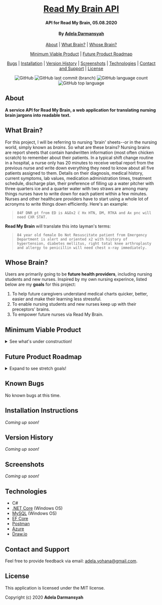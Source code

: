 <div align=center>

# [Read My Brain API](https://github.com/ayohana/read-my-brain-api.git/)

#### API for Read My Brain, 05.08.2020

#### By [**Adela Darmansyah**](https://github.com/ayohana/)

[About](#About) | [What Brain?](##What-Brain?) | [Whose Brain?](#Whose-Brain?)

[Minimum Viable Product](#Minimum-Viable-Product) | [Future Product Roadmap](#Future-Product-Roadmap)

[Bugs](#Known-Bugs) | [Installation](#Installation-Instructions) | [Version History](#Version-History) | [Screenshots](#Screenshots)  | [Technologies](#Technologies) | [Contact and Support](#Contact-and-Support) | [License](#License)

![GitHub](https://img.shields.io/github/license/ayohana/read-my-brain-api?color=%23DE98B2&style=for-the-badge) ![GitHub last commit (branch)](https://img.shields.io/github/last-commit/ayohana/read-my-brain-api/master?color=%23DE98B2&style=for-the-badge) ![GitHub language count](https://img.shields.io/github/languages/count/ayohana/read-my-brain-api?color=%23DE98B2&style=for-the-badge) ![GitHub top language](https://img.shields.io/github/languages/top/ayohana/read-my-brain-api?color=%23DE98B2&style=for-the-badge)

</div>

## About

**A service API for Read My Brain, a web application for translating nursing brain jargons into readable text.**

## What Brain?

For this project, I will be referring to nursing 'brain' sheets--or in the nursing world, simply known as _brains_. So what are these brains? Nursing brains are report sheets that contain handwritten information (most often chicken scratch) to remember about their patients. In a typical shift change routine in a hospital, a nurse only has 20 minutes to receive verbal report from the previous nurse and write down everything they need to know about all five patients assigned to them. Details on their diagnosis, medical history, current symptoms, lab values, medication administration times, treatment schedule, discharge plan, their preference of filling up a water pitcher with three quarters ice and a quarter water with two straws are among many things nurses have to write down for each patient within a few minutes. Nurses and other healthcare providers have to start using a whole lot of acronyms to write things down efficiently. Here's an example:

> `````
> 84F DNR pt from ED is A&Ox2 c̅ Hx HTN, DM, RTKA and Ax pnc will need CXR STAT.
> `````

**Read My Brain** will translate this into layman's terms:

> `````
> 84 year old female Do Not Resuscitate patient from Emergency Department is alert and oriented x2 with history of hypertension, diabetes mellitus, right total knee arthroplasty and allergy to penicillin will need chest x-ray immediately.
> `````

## Whose Brain?

Users are primarily going to be **future health providers**, including nursing students and new nurses. Inspired by my own nursing experince, listed below are my **goals** for this project:
1. To help future caregivers understand medical charts quicker, better, easier and make their learning less stressful.
2. To enable nursing students and new nurses keep up with their preceptors' brains.
3. To empower future nurses via Read My Brain.

## Minimum Viable Product

<details>
  <summary>See what's under construction!</summary>

  * Design the database structure using Draw.io.
  * Build a back-end API using C#/.NET Core and MySQL with READ functionality.
    * Read a sentence by sending the sentence as a query parameter and the API will return the translated sentence.
  * Build a front-end JavaScript/React application that allows users to enter a sentence and display the translated sentence.
    * The default view will be a form with a single text box and a submit button.
    * The user will be able to enter a sentence into the text box and submit it.
    * There will be a maximum number of 50 characters in a sentence.
    * Upon submission, the application will call the API to read the sentence.
    * The application will display the returned API response as a string.
  * Deploy the back-end API via Azure.
  * Deploy the front-end application via Firebase.

</details>

## Future Product Roadmap

<details>
  <summary>Expand to see stretch goals!</summary>

  * Build a back-end API using C#/.NET Core and MySQL with full CRUD functionality.
    * Create a new acronym and its abbreviation into the API's database.
    * Read a sentence by sending the sentence as a query parameter and the API will return the translated sentence.
    * Update details of an acronym.
    * Delete an acronym.
  * Enable querying special characters.
  * Use Quill's basic text editor for application UI.
  * Apply Quill's toolbar.
  * Modify Quill's toolbar by adding an option to insert special characters into user input. For instance, c̅ for with, ā for before and p̄ for after.
  * Users can enter longer sentences (max 200 characters per sentence).
  * Users can enter a paragraph (max 1000 characters).
  * There's an unlimited number of characters a user can enter.
  * Add an "About" section to the front end.
  * Add a footer to the front end with a link to my GitHub repo.
  * Add functionality to generate random sentences in the front end so that users can test/use the app right away.
  * Users can copy the translated result with a click of a button.
  * Users can add a new acronym via the front-end application for open contribution.
  * Users can update existing acronyms via the front-end application.
  * Warn users to be careful when translating real patient information to prevent violating their privacy (HIPAA).
  * The API can translate the vice versa (from layman’s terms to nursing jargons).
  * The API can translate live/real-time.
  * Use Redux in case the application's scale of state gets very large.

</details>

## Known Bugs

No known bugs at this time.

## Installation Instructions

_Coming up soon!_

<!-- * Download [.NET Core](https://www.learnhowtoprogram.com/c-and-net/getting-started-with-c/installing-c-and-net) (Mac/Windows OS) - _FREE!_
* Download [MySQL](https://www.learnhowtoprogram.com/c-and-net/getting-started-with-c/installing-and-configuring-mysql) (Mac/Windows OS) - _FREE!_
* Download [Postman](https://www.postman.com/downloads/) (Mac/Windows OS) - _FREE!_
* Clone this [repository](https://github.com/ayohana/read-my-brain-api.git/)
* Run the application.
  * Navigate into the `read-my-brain-api` directory `$ cd Desktop/read-my-brain-api/`
    * Enter the command `dotnet restore` to gather tools and dependencies for the application.
    * Enter the command `dotnet build` to build the project using its dependencies.
    * Enter the command `dotnet ef database update` to create a new, empty database. 
    * Enter `dotnet run` to run the application.
    * Enter URL `http://localhost:5000/api/tenants` in Postman using one of the HTTP Methods [below](#HTTP-Methods-and-Routes). -->

## Version History

_Coming up soon!_

## Screenshots

_Coming up soon!_

<!-- View all tenants in Postman:

![Get all tenants v. 2.0](./Screenshots/GetAll.JPG/)

View tenants with search query parameters:

![Get tenants with query string v. 2.0](./Screenshots/GetQueryString.JPG/)

Add new tenant:

![Add new tenant v. 2.0](./Screenshots/Post.JPG/)

Update a tenant:

![Update tenant v. 2.0](./Screenshots/Put.JPG/)

Remove a tenant:

![Remove tenant v. 2.0](./Screenshots/Delete.JPG/) -->


## Technologies

* C#
* [.NET Core](https://dotnet.microsoft.com/download/dotnet-core/) (Windows OS)
* [MySQL](https://dev.mysql.com/downloads/file/?id=484919) (Windows OS)
* [EF Core](https://github.com/PomeloFoundation/Pomelo.EntityFrameworkCore.MySql)
* [Postman](https://www.postman.com/downloads/)
* [Azure](https://docs.microsoft.com/en-us/azure/app-service/app-service-web-tutorial-dotnetcore-sqldb)
* [Draw.io](https://app.diagrams.net/)
<!-- * [API Versioning](https://neelbhatt.com/2018/04/21/api-versioning-in-net-core/) -->


## Contact and Support

Feel free to provide feedback via email: [adela.yohana@gmail.com](mailto:adela.yohana@gmail.com).

## License

This application is licensed under the MIT license.

Copyright (c) 2020 **Adela Darmansyah**